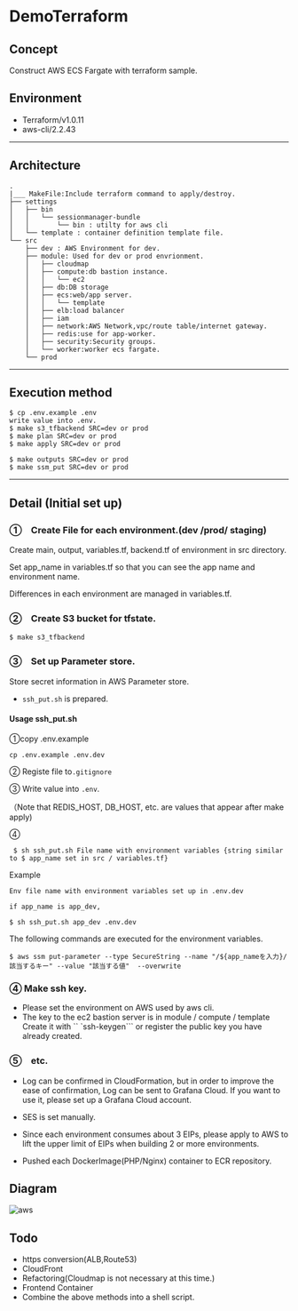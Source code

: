 # DemoTerraform
## Concept
Construct AWS ECS Fargate with terraform sample.

## Environment
- Terraform/v1.0.11
- aws-cli/2.2.43 
___

## Architecture
```
.
|___ MakeFile:Include terraform command to apply/destroy.
├── settings
│   ├── bin
│   │   └── sessionmanager-bundle
│   │       └── bin : utilty for aws cli
│   └── template : container definition template file.
└── src
    ├── dev : AWS Environment for dev.
    ├── module: Used for dev or prod envrionment.
    │   ├── cloudmap
    │   ├── compute:db bastion instance.
    │   │   └── ec2
    │   ├── db:DB storage 
    │   ├── ecs:web/app server.
    │   │   └── template
    │   ├── elb:load balancer
    │   ├── iam
    │   ├── network:AWS Network,vpc/route table/internet gateway.
    │   ├── redis:use for app-worker.
    │   ├── security:Security groups.
    │   └── worker:worker ecs fargate.
    └── prod
```

___

## Execution method

```
$ cp .env.example .env
write value into .env.
$ make s3_tfbackend SRC=dev or prod
$ make plan SRC=dev or prod
$ make apply SRC=dev or prod

$ make outputs SRC=dev or prod
$ make ssm_put SRC=dev or prod

```

___


## Detail (Initial set up)

### ①　Create File for each environment.(dev /prod/ staging)
Create main, output, variables.tf, backend.tf of environment in src directory.

Set app_name in variables.tf so that you can see the app name and environment name.

Differences in each environment are managed in variables.tf.

### ②　Create S3 bucket for tfstate.

```
$ make s3_tfbackend
```

### ③　Set up Parameter store.
Store secret information in AWS Parameter store.

* ```ssh_put.sh``` is prepared.

 #### Usage ssh_put.sh
①copy .env.example

 ```cp .env.example .env.dev```

② Registe file to```.gitignore```

③ Write value into ```.env```.

（Note that REDIS_HOST, DB_HOST, etc. are values that appear after make apply)

④ 
```
 $ sh ssh_put.sh File name with environment variables {string similar to $ app_name set in src / variables.tf} 
 ```
  
  Example 
  
  ```
  Env file name with environment variables set up in .env.dev
  
  if app_name is app_dev,

  $ sh ssh_put.sh app_dev .env.dev  
  ```



The following commands are executed for the environment variables.
```
$ aws ssm put-parameter --type SecureString --name "/${app_nameを入力}/該当するキー" --value "該当する値"  --overwrite
```


### ④ Make ssh key.


- Please set the environment on AWS used by aws cli.
- The key to the ec2 bastion server is in module / compute / template
Create it with `` `ssh-keygen``` or register the public key you have already created.

### ⑤　etc.


- Log can be confirmed in CloudFormation, but in order to improve the ease of confirmation, Log can be sent to Grafana Cloud.
If you want to use it, please set up a Grafana Cloud account.

- SES is set manually.

- Since each environment consumes about 3 EIPs, please apply to AWS to lift the upper limit of EIPs when building 2 or more environments.

- Pushed each DockerImage(PHP/Nginx) container to ECR repository.


## Diagram
![aws](https://user-images.githubusercontent.com/5231283/143753728-45549b82-2098-492f-a014-6b23c05f510f.png)

## Todo 
- https conversion(ALB,Route53)
- CloudFront
- Refactoring(Cloudmap is not necessary at this time.)
- Frontend Container
- Combine the above methods into a shell script.

